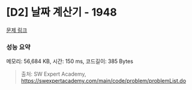 # [D2] 날짜 계산기 - 1948 

[문제 링크](https://swexpertacademy.com/main/code/problem/problemDetail.do?contestProbId=AV5PnnU6AOsDFAUq) 

### 성능 요약

메모리: 56,684 KB, 시간: 150 ms, 코드길이: 385 Bytes



> 출처: SW Expert Academy, https://swexpertacademy.com/main/code/problem/problemList.do